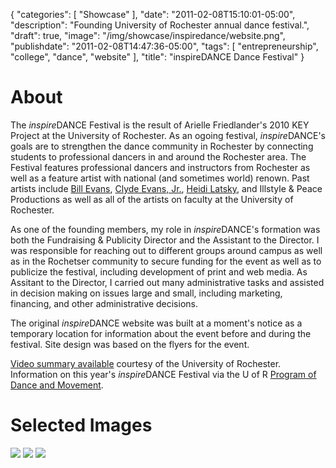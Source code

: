 {
   "categories": [
      "Showcase"
   ],
   "date": "2011-02-08T15:10:01-05:00",
   "description": "Founding University of Rochester annual dance festival.",
   "draft": true,
   "image": "/img/showcase/inspiredance/website.png",
   "publishdate": "2011-02-08T14:47:36-05:00",
   "tags": [
      "entrepreneurship",
      "college",
      "dance",
      "website"
   ],
   "title": "inspireDANCE Dance Festival"
}

# About

The <em>inspire</em>DANCE Festival is the result of Arielle Friedlander's 2010 KEY Project at the University of Rochester. As an ogoing festival, <em>inspire</em>DANCE's goals are to strengthen the dance community in Rochester by connecting students to professional dancers in and around the Rochester area. The Festival features professional dancers and instructors from Rochester as well as a feature artist with national (and sometimes world) renown. Past artists include <a href="http://www.billevansdance.org/">Bill Evans</a>, <a href="http://www.chosendance.com/">Clyde Evans, Jr.</a>, <a href="http://www.heidilatskydance.net/heidilatskydance/">Heidi Latsky</a>, and Illstyle &amp; Peace Productions as well as all of the artists on faculty at the University of Rochester.

As one of the founding members, my role in <em>inspire</em>DANCE's formation was both the Fundraising &amp; Publicity Director and the Assistant to the Director. I was responsible for reaching out to different groups around campus as well as in the Rochetser community to secure funding for the event as well as to publicize the festival, including development of print and web media. As Assitant to the Director, I carried out many administrative tasks and assisted in decision making on issues large and small, including marketing, financing, and other administrative decisions.

The original <em>inspire</em>DANCE website was built at a moment's notice as a temporary location for information about the event before and during the festival. Site design was based on the flyers for the event.

<a href="http://www.youtube.com/watch?v=F7ob9JrOpFc">Video summary available</a> courtesy of the University of Rochester. Information on this year's <em>inspire</em>DANCE Festival via the U of R <a href="http://rochester.edu/college/dance">Program of Dance and Movement</a>.

# Selected Images

<img src="/img/showcase/inspiredance/flyers.png" />
<img src="/img/showcase/inspiredance/website.png" />
<img src="/img/showcase/inspiredance/workshops.png" />
